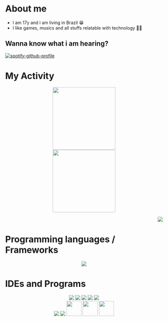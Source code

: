 # About me
- I am 17y and i am living in Brazil 😁
- I like games, musics and all stuffs relatable with technology 👨‍💻

## Wanna know what i am hearing?

[![spotify-github-profile](https://spotify-github-profile.vercel.app/api/view?uid=61pr4gb1ittg11qkxsdxc72lc&cover_image=true&theme=natemoo-re&show_offline=false&bar_color=53b14f&bar_color_cover=false)](https://github.com/kittinan/spotify-github-profile)

# My Activity
<div align='center'>

  <a href="https://github.com/JVtristaoAC">
  <img height="200em" src=https://github-readme-streak-stats.herokuapp.com?user=jvtristaoac&theme=merko&border_radius=10&"/> 
                                                                                                                          <br>
                                                                                                                     
  <img height="200em" src="https://github-readme-stats-sigma-five.vercel.app/api/top-langs/?username=JVtristaoAC&layout=compact&langs_count=10&theme=merko&border_radius=10&card_width=500" />
  
</div>
 <p align='end'>
  <a href="https://visitorbadge.io/status?path=https%3A%2F%2Fgithub.com%2FJVtristaoAC">
   <img src="https://api.visitorbadge.io/api/visitors?path=https%3A%2F%2Fgithub.com%2FJVtristaoAC&label=Visitors&labelColor=%23697689&countColor=%2361dafb"/>
  </a>
</p>

# Programming languages / Frameworks

<p align="center">
    <img src="https://skillicons.dev/icons?i=cs,css,html,js,php,py,java,dotnet,flutter,dart&perline=5" />
</p>

# IDEs and Programs

<p align='center'>
  <a href="https://dev.mysql.com/downloads/">
    <img src="https://skillicons.dev/icons?i=mysql"/></a>
    <a href="https://filecr.com/windows/adobe-photoshop-2022-0035/">
    <img src="https://skillicons.dev/icons?i=ps"/></a>
    <a href="https://www.selenium.dev">
    <img src="https://skillicons.dev/icons?i=selenium"/></a>
    <a href="https://www.postman.com/downloads/">
    <img src="https://skillicons.dev/icons?i=postman"/></a>
     <a href="https://developer.android.com/studio">
    <img src="https://skillicons.dev/icons?i=androidstudio"/></a>
     <br>
    <a href="https://visualstudio.microsoft.com/pt-br/downloads/">
    <img src="https://skillicons.dev/icons?i=visualstudio"/></a>
    <a href="https://visualstudio.microsoft.com/pt-br/downloads/">
    <img src="https://skillicons.dev/icons?i=vscode"/></a>                                                    
    <a href="https://gamemaker.io/en/gamemaker">
    <img src="https://skillicons.dev/icons?i=gamemakerstudio" height="48" /></a>
    <a href="https://www.unrealengine.com/pt-BR/download">
    <img src="https://skillicons.dev/icons?i=unreal" height="48" /></a>
    <a href="https://store.unity.com/pt#plans-individual">
    <img src="https://skillicons.dev/icons?i=unity" height="48" /></a>

</p>


